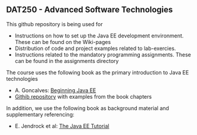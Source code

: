 ## DAT250 - Advanced Software Technologies

This github repository is being used for

* Instructions on how to set up the Java EE development environment. These can be found on the Wiki-pages 
* Distribution of code and project examples related to lab-exercies.  
* Instructions related to the mandatory programming assignments. These can be found in the assignments directory 

The course uses the following book as the primary introduction to Java EE technologies

* A. Goncalves: [Beginning Java EE](https://www.apress.com/us/book/9781430246268)
* [Githib repository](https://github.com/Apress/beg-java-ee-7) with examples from the book chapters 

In addition, we use the following book as background material and supplementary referencing:

* E. Jendrock et al: [The Java EE Tutorial](https://docs.oracle.com/javaee/7/tutorial/)
